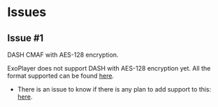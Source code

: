 # Issues

## Issue #1

DASH CMAF with AES-128 encryption.

ExoPlayer does not support DASH with AES-128 encryption yet. All the format supported can be found [here](https://exoplayer.dev/dash.html).

- There is an issue to know if there is any plan to add support to this: [here](https://github.com/google/ExoPlayer/issues/7694).
